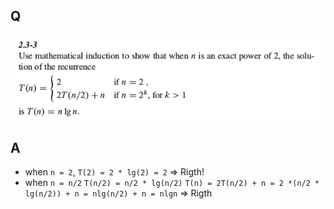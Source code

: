 
## Q
![](https://raw.githubusercontent.com/KnewHow/FPAlgorithms/master/problem-solution/chapter02-basic-algorithms/img/2.3-3-question.png)

## A

* when `n = 2`,
  `T(2) = 2 * lg(2) = 2`   => Rigth!
* when `n = n/2`
  `T(n/2) = n/2 * lg(n/2)`
  `T(n) = 2T(n/2) + n = 2 *(n/2 * lg(n/2)) + n = nlg(n/2) + n = nlgn` => Rigth
